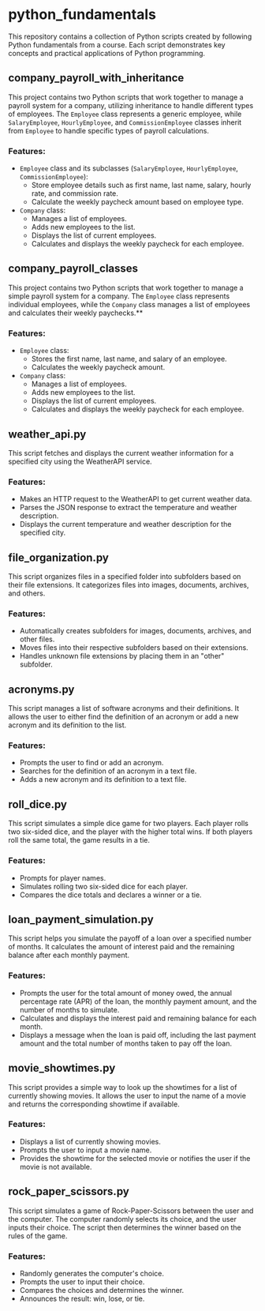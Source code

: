 # python_fundamentals
This repository contains a collection of Python scripts created by following Python fundamentals from a course. Each script demonstrates key concepts and practical applications of Python programming.

## company_payroll_with_inheritance

This project contains two Python scripts that work together to manage a payroll system for a company, utilizing inheritance to handle different types of employees. The `Employee` class represents a generic employee, while `SalaryEmployee`, `HourlyEmployee`, and `CommissionEmployee` classes inherit from `Employee` to handle specific types of payroll calculations.

### Features:
- `Employee` class and its subclasses (`SalaryEmployee`, `HourlyEmployee`, `CommissionEmployee`):
  - Store employee details such as first name, last name, salary, hourly rate, and commission rate.
  - Calculate the weekly paycheck amount based on employee type.
- `Company` class:
  - Manages a list of employees.
  - Adds new employees to the list.
  - Displays the list of current employees.
  - Calculates and displays the weekly paycheck for each employee.

## company_payroll_classes

This project contains two Python scripts that work together to manage a simple payroll system for a company. The `Employee` class represents individual employees, while the `Company` class manages a list of employees and calculates their weekly paychecks.**

### Features:
- `Employee` class:
  - Stores the first name, last name, and salary of an employee.
  - Calculates the weekly paycheck amount.
- `Company` class:
  - Manages a list of employees.
  - Adds new employees to the list.
  - Displays the list of current employees.
  - Calculates and displays the weekly paycheck for each employee.
 
## weather_api.py

This script fetches and displays the current weather information for a specified city using the WeatherAPI service.

### Features:
- Makes an HTTP request to the WeatherAPI to get current weather data.
- Parses the JSON response to extract the temperature and weather description.
- Displays the current temperature and weather description for the specified city.

## file_organization.py

This script organizes files in a specified folder into subfolders based on their file extensions. It categorizes files into images, documents, archives, and others.

### Features:
- Automatically creates subfolders for images, documents, archives, and other files.
- Moves files into their respective subfolders based on their extensions.
- Handles unknown file extensions by placing them in an "other" subfolder.

## acronyms.py

This script manages a list of software acronyms and their definitions. It allows the user to either find the definition of an acronym or add a new acronym and its definition to the list.

### Features:
- Prompts the user to find or add an acronym.
- Searches for the definition of an acronym in a text file.
- Adds a new acronym and its definition to a text file.

## roll_dice.py

This script simulates a simple dice game for two players. Each player rolls two six-sided dice, and the player with the higher total wins. If both players roll the same total, the game results in a tie.

### Features:
- Prompts for player names.
- Simulates rolling two six-sided dice for each player.
- Compares the dice totals and declares a winner or a tie.

## loan_payment_simulation.py

This script helps you simulate the payoff of a loan over a specified number of months. It calculates the amount of interest paid and the remaining balance after each monthly payment.

### Features:
- Prompts the user for the total amount of money owed, the annual percentage rate (APR) of the loan, the monthly payment amount, and the number of months to simulate.
- Calculates and displays the interest paid and remaining balance for each month.
- Displays a message when the loan is paid off, including the last payment amount and the total number of months taken to pay off the loan.

## movie_showtimes.py

This script provides a simple way to look up the showtimes for a list of currently showing movies. It allows the user to input the name of a movie and returns the corresponding showtime if available.

### Features:
- Displays a list of currently showing movies.
- Prompts the user to input a movie name.
- Provides the showtime for the selected movie or notifies the user if the movie is not available.

## rock_paper_scissors.py

This script simulates a game of Rock-Paper-Scissors between the user and the computer. The computer randomly selects its choice, and the user inputs their choice. The script then determines the winner based on the rules of the game.

### Features:
- Randomly generates the computer's choice.
- Prompts the user to input their choice.
- Compares the choices and determines the winner.
- Announces the result: win, lose, or tie.

  




